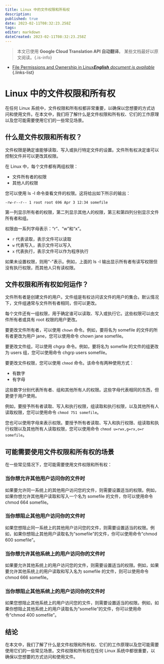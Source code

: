 ```yaml
---
title: Linux 中的文件权限和所有权
description: 
published: true
date: 2023-02-11T08:32:23.258Z
tags: 
editor: markdown
dateCreated: 2023-02-11T08:32:23.258Z
---
```


> 本文已使用 **Google Cloud Translation API 自动翻译**。
某些文档最好以原文阅读。{.is-info}



- [File Permissions and Ownership in Linux***English** document is available*](/en/Knowledge-base/Linux/file-permissions-and-ownership-in-linux)
{.links-list}


# Linux 中的文件权限和所有权

在任何 Linux 系统中，文件权限和所有权都非常重要，以确保以您想要的方式访问和使用文件。在本文中，我们将了解什么是文件权限和所有权、它们的工作原理以及您可能需要使用它们的一些常见场景。

## 什么是文件权限和所有权？

文件权限是确定谁能够读取、写入或执行特定文件的设置。文件所有权决定谁可以控制文件并可以更改其权限。

在 Linux 中，每个文件都有两组权限：
- 文件所有者的权限
- 其他人的权限

您可以使用 ls -l 命令查看文件的权限。这将给出如下所示的输出：

```
-rw-r--r-- 1 root root 696 Apr 3 12:34 somefile
```

第一列显示所有者的权限，第二列显示其他人的权限，第三和第四列分别显示文件所有者和组。

权限由一系列字母表示：“r”、“w”和“x”。
- `r` 代表读取，表示文件可以读取
- `w` 代表写入，表示文件可以写入
- `x` 代表执行，表示文件可以作为程序执行

如果未设置权限，则用“-”表示。例如，上面的 ls -l 输出显示所有者有读写权限但没有执行权限，而其他人只有读权限。

## 文件权限和所有权如何运作？

文件所有者是创建文件的用户。文件组是有权访问该文件的用户的集合。默认情况下，文件组通常与文件所有者相同，但可以更改。

每个文件还有一组权限，用于确定谁可以读取、写入或执行它。这些权限可以由文件所有者或具有 root 权限的用户更改。

要更改文件所有者，可以使用 `chown` 命令。例如，要将名为 somefile 的文件的所有者更改为用户 jane，您可以使用命令 chown jane somefile。

要更改文件组，可以使用 chgrp 命令。例如，要将名为 somefile 的文件的组更改为 users 组，您可以使用命令 chgrp users somefile。

要更改文件权限，您可以使用 `chmod` 命令。该命令有两种使用方式：
- 有数字
- 有字母

这些数字分别代表所有者、组和其他所有人的权限。这些字母代表相同的东西，但更便于用户使用。

例如，要授予所有者读取、写入和执行权限，组读取和执行权限，以及其他所有人读取权限，您可以使用命令 `chmod 751 somefile`。

您也可以使用字母来表示权限。要授予所有者读取、写入和执行权限、组读取和执行权限以及其他所有人读取权限，您可以使用命令 `chmod u=rwx,g=rx,o=r somefile`。

## 可能需要使用文件权限和所有权的场景

在一些常见情况下，您可能需要使用文件权限和所有权：

### 当你想允许其他用户访问你的文件时

如果要允许同一系统上的其他用户访问您的文件，则需要设置适当的权限。例如，如果你想允许其他用户读取和写入一个名为 somefile 的文件，你可以使用命令 chmod 664 somefile。

### 当你想阻止其他用户访问你的文件时

如果您想阻止同一系统上的其他用户访问您的文件，则需要设置适当的权限。例如，如果你想阻止其他用户读取名为“somefile”的文件，你可以使用命令“chmod 600 somefile”。

### 当你想允许其他系统上的用户访问你的文件时

如果要允许其他系统上的用户访问您的文件，则需要设置适当的权限。例如，如果要允许其他系统上的用户读取和写入名为 somefile 的文件，则可以使用命令 chmod 666 somefile。

### 当你想阻止其他系统上的用户访问你的文件时

如果您想阻止其他系统上的用户访问您的文件，则需要设置适当的权限。例如，如果你想阻止其他系统上的用户读取名为“somefile”的文件，你可以使用命令“chmod 400 somefile”。

## 结论

在本文中，我们了解了什么是文件权限和所有权、它们的工作原理以及您可能需要使用它们的一些常见场景。文件权限和所有权在任何 Linux 系统中都很重要，以确保以您想要的方式访问和使用文件。